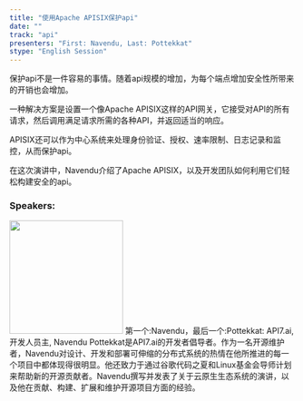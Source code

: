 ```yaml
---
title: "使用Apache APISIX保护api"
date: "" 
track: "api"
presenters: "First: Navendu, Last: Pottekkat"
stype: "English Session"
---
```

保护api不是一件容易的事情。随着api规模的增加，为每个端点增加安全性所带来的开销也会增加。

一种解决方案是设置一个像Apache APISIX这样的API网关，它接受对API的所有请求，然后调用满足请求所需的各种API，并返回适当的响应。

APISIX还可以作为中心系统来处理身份验证、授权、速率限制、日志记录和监控，从而保护api。

在这次演讲中，Navendu介绍了Apache APISIX，以及开发团队如何利用它们轻松构建安全的api。
 ### Speakers: 
 <img src="images/speaker/1017.png" width="200" />
 第一个:Navendu，最后一个:Pottekkat: API7.ai, 开发人员主, Navendu Pottekkat是API7.ai的开发者倡导者。作为一名开源维护者，Navendu对设计、开发和部署可伸缩的分布式系统的热情在他所推进的每一个项目中都体现得很明显。他还致力于通过谷歌代码之夏和Linux基金会导师计划来帮助新的开源贡献者。Navendu撰写并发表了关于云原生生态系统的演讲，以及他在贡献、构建、扩展和维护开源项目方面的经验。
 